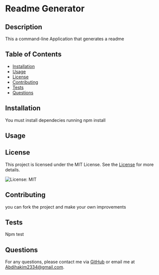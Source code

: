 # Readme Generator

## Description
This a command-line Application that generates  a readme

## Table of Contents
- [Installation](#installation)
- [Usage](#usage)
- [License](#license)
- [Contributing](#contributing)
- [Tests](#tests)
- [Questions](#questions)

## Installation
You must install dependecies running npm install

## Usage


## License

This project is licensed under the MIT License. See the [License](https://opensource.org/licenses/MIT) for more details.

![License: MIT](https://img.shields.io/badge/License-MIT-yellow.svg)

## Contributing
you can fork the project and make your own improvements

## Tests
Npm test

## Questions
For any questions, please contact me via [GitHub](https://github.com/Abdihakim2334) or email me at Abdihakim2334@gmail.com.
